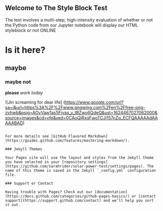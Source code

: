 ## Welcome to The Style Block Test

The test involves a multi-step, high-intensity evaluation of whether or not the Python code from our Jupyter notebook will display our HTML styleblock or not ONLINE

# Is it here?
## maybe
### maybe not

**please** _work today_

![Jin screaming for dear life] (https://www.google.com/url?sa=i&url=https%3A%2F%2Fwww.pngwing.com%2Fen%2Ffree-png-zvhwb&psig=AOvVaw1as5Fjvas_y_tBZwo6QdeQ&ust=1624467027062000&source=images&cd=vfe&ved=0CAoQjRxqFwoTCJj157nZq_ECFQAAAAAdAAAAABAD)
```

For more details see [GitHub Flavored Markdown](https://guides.github.com/features/mastering-markdown/).

### Jekyll Themes

Your Pages site will use the layout and styles from the Jekyll theme you have selected in your [repository settings](https://github.com/sarahrider/solar-power-test/settings/pages). The name of this theme is saved in the Jekyll `_config.yml` configuration file.

### Support or Contact

Having trouble with Pages? Check out our [documentation](https://docs.github.com/categories/github-pages-basics/) or [contact support](https://support.github.com/contact) and we’ll help you sort it out.
